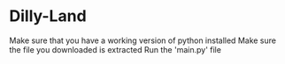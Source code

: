 # Dilly-Land
Make sure that you have a working version of python installed
Make sure the file you downloaded is extracted
Run the 'main.py' file
